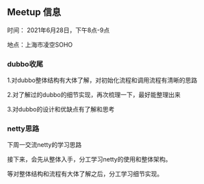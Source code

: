## Meetup 信息

时间： 2021年6月28日，下午8点-9点

地点：上海市凌空SOHO

### dubbo收尾

1.对dubbo整体结构有大体了解，对初始化流程和调用流程有清晰的思路

2.对了解过的dubbo的细节实现，再次梳理一下，最好能整理出来

3.对dubbo的设计和优缺点有了解和思考

### netty思路

下周一交流netty的学习思路

接下来，会先从整体入手，分工学习netty的使用和整体架构。

等对整体结构和流程有大体了解之后，分工学习细节实现。